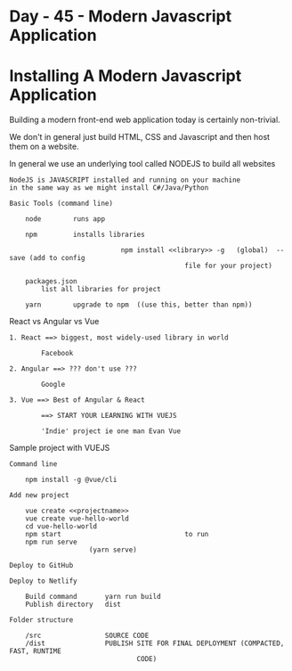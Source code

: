 # Day - 45 - Modern Javascript Application

# Installing A Modern Javascript Application

Building a modern front-end web application today is certainly non-trivial.

We don't in general just build HTML, CSS and Javascript and then host them on a website.

In general we use an underlying tool called NODEJS to build all websites

    NodeJS is JAVASCRIPT installed and running on your machine
    in the same way as we might install C#/Java/Python
    
    Basic Tools (command line)
    
    	node 		runs app
    
    	npm 		installs libraries
    
    							npm install <<library>> -g   (global)  --save (add to config
    											file for your project)
    
    	packages.json
    		list all libraries for project
    
    	yarn 		upgrade to npm  ((use this, better than npm))

React vs Angular vs Vue

    1. React ==> biggest, most widely-used library in world 
    
    		Facebook
    
    2. Angular ==> ??? don't use ??? 
    
    		Google 
    
    3. Vue ==> Best of Angular & React
    
    		==> START YOUR LEARNING WITH VUEJS
    
    		'Indie' project ie one man Evan Vue

Sample project with VUEJS

    Command line
    
    	npm install -g @vue/cli
    
    Add new project
    
    	vue create <<projectname>>
    	vue create vue-hello-world
    	cd vue-hello-world
    	npm start                               to run
    	npm run serve
    					(yarn serve)
    
    Deploy to GitHub
    
    Deploy to Netlify
    
    	Build command 		yarn run build
    	Publish directory   dist
    
    Folder structure
    
    	/src 				SOURCE CODE
    	/dist  				PUBLISH SITE FOR FINAL DEPLOYMENT (COMPACTED, FAST, RUNTIME
    								CODE)